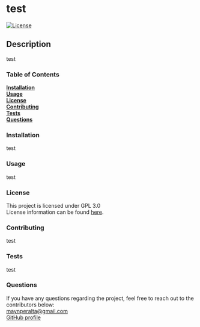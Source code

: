 # test
  [![License](https://img.shields.io/badge/License-GPL%203.0-blue.svg)](https://opensource.org/licenses/GPL-3.0)
  ## Description
  test

  ### Table of Contents
  [**Installation**](#installation)<br/>
  [**Usage**](#usage)<br/>
  [**License**](#license)<br/>
  [**Contributing**](#contributing)<br/>
  [**Tests**](#tests)<br/>
  [**Questions**](#questions)

  ### Installation
  test

  ### Usage
  test

  ### License
  This project is licensed under GPL 3.0<br/>
  License information can be found [here](https://opensource.org/licenses/GPL-3.0).

  ### Contributing
  test

  ### Tests
  test

  ### Questions
  If you have any questions regarding the project, feel free to reach out to the contributors below: <br/>
  <maynperalta@gmail.com> <br/>
  [GitHub profile](https://github.com/maynperalta)


